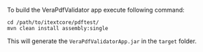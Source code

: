To build the VeraPdfValidator app execute following command:

```
cd /path/to/itextcore/pdftest/
mvn clean install assembly:single
```

This will generate the `VeraPdfValidatorApp.jar`  in the `target` folder.